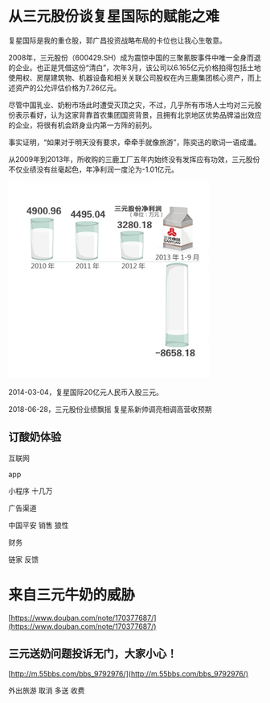 # 从三元股份谈复星国际的赋能之难
复星国际是我的重仓股，郭广昌投资战略布局的卡位也让我心生敬意。

2008年，三元股份（600429.SH）成为震惊中国的三聚氰胺事件中唯一全身而退的企业。也正是凭借这份“清白”，次年3月，该公司以6.165亿元价格拍得包括土地使用权、房屋建筑物、机器设备和相关关联公司股权在内三鹿集团核心资产，而上述资产的公允评估价格为7.26亿元。

尽管中国乳业、奶粉市场此时遭受灭顶之灾，不过，几乎所有市场人士均对三元股份表示看好，认为这家背靠首农集团国资背景，且拥有北京地区优势品牌溢出效应的企业，将很有机会跻身业内第一方阵的前列。

事实证明，“如果对于明天没有要求，牵牵手就像旅游”，陈奕迅的歌词一语成谶。

从2009年到2013年，所收购的三鹿工厂五年内始终没有发挥应有功效，三元股份不仅业绩没有丝毫起色，年净利润一度沦为-1.01亿元。

![W020140304333681795197.jpg](/-/S/jpg/YCEcBOwYcRE_JqyjV9Ft1vLuGoG-qPfy5YZRbw.jpg)

2014-03-04，复星国际20亿元人民币入股三元。

2018-06-28，三元股份业绩飘摇 复星系新帅调亮相调高营收预期

## 订酸奶体验

互联网

app

小程序 十几万

广告渠道

中国平安 销售 狼性

财务

链家 反馈

# 来自三元牛奶的威胁

[https://www.douban.com/note/170377687/](https://www.douban.com/note/170377687/)

## 三元送奶问题投诉无门，大家小心！

[http://m.55bbs.com/bbs_9792976/](http://m.55bbs.com/bbs_9792976/)

外出旅游 取消 多送 收费